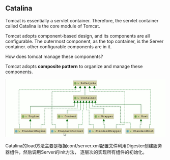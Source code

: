 ## Catalina
Tomcat is essentially a servlet container. Therefore, the servlet container called Catalina is the 
core module of Tomcat.

Tomcat adopts component-based design, and its components are all configurable. The outermost component, 
as the top container, is the Server container. other configurable components are in it.

How does tomcat manage these components?

Tomcat adopts **composite pattern** to organize and manage these components.

![img.png](../pics/containers_organized.png)

Catalina的load方法主要是根据conf/server.xml配置文件利用Digester创建服务器组件，然后调用Server的init方法，
逐层次的实现所有组件的初始化。